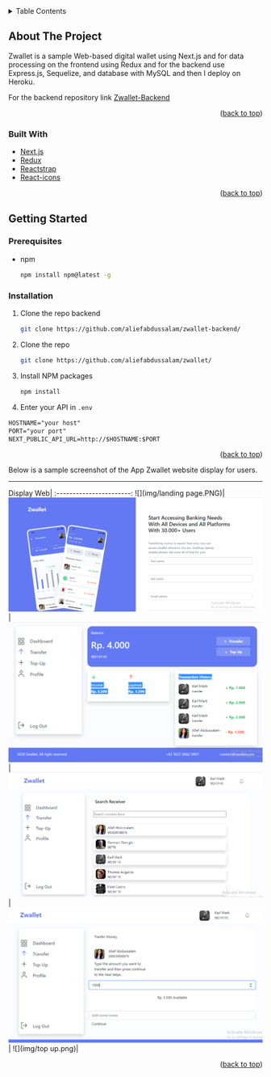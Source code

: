 <details>
  <summary>Table Contents</summary>
  <ol>
    <li>
      <a href="#about-the-project">About The Project</a>
      <ul>
        <li><a href="#built-with">Built With</a></li>
      </ul>
    </li>
    <li>
      <a href="#getting-started">Getting Started</a>
      <ul>
        <li><a href="#prerequisites">Prerequisites</a></li>
        <li><a href="#installation">Installation</a></li>
      </ul>
    </li>
    <li><a href="#gallery">Gallery</a></li>
  </ol>
</details>



<!-- ABOUT THE PROJECT -->
## About The Project


Zwallet is a sample Web-based digital wallet using Next.js and for data processing on the frontend using Redux and for the backend use Express.js, Sequelize, and database with MySQL and then I deploy on Heroku.

For the backend repository link [Zwallet-Backend](https://github.com/aliefabdussalam/zwallet-backend)

<p align="right">(<a href="#top">back to top</a>)</p>



### Built With

* [Next.js](https://nextjs.org/)
* [Redux](https://redux.js.org/)
* [Reactstrap](https://reactstrap.github.io/)
* [React-icons](https://react-icons.github.io/)

<p align="right">(<a href="#top">back to top</a>)</p>



<!-- GETTING STARTED -->
## Getting Started

### Prerequisites

* npm
  ```sh
  npm install npm@latest -g
  ```

### Installation

1. Clone the repo backend
   ```sh
   git clone https://github.com/aliefabdussalam/zwallet-backend/
   ```
2. Clone the repo
   ```sh
   git clone https://github.com/aliefabdussalam/zwallet/
   ```
3. Install NPM packages
   ```sh
   npm install
   ```
4. Enter your API in `.env`
  ```
  HOSTNAME="your host"
  PORT="your port"
  NEXT_PUBLIC_API_URL=http://$HOSTNAME:$PORT
   ```

<p align="right">(<a href="#top">back to top</a>)</p>


Below is a sample screenshot of the App Zwallet website display for users.

---------------------------------------------------
Display Web|
:-----------------------:
![](img/landing page.PNG)|
![](img/signup.PNG)|
![](img/dashboard.png)|
![](img/transfer.png)|
![](img/transfernext.png)|
![](img/top up.png)|


<p align="right">(<a href="#top">back to top</a>)</p>
